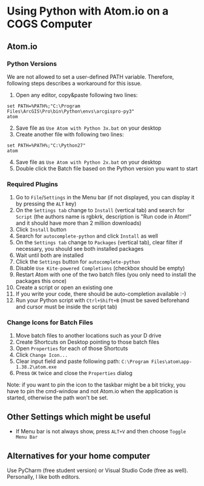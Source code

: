 # Using Python with Atom.io on a COGS Computer
## Atom.io
### Python Versions
We are not allowed to set a user-defined PATH variable. Therefore, following steps describes a workaround for this issue.
1. Open any editor, copy&paste following two lines:
```
set PATH=%PATH%;"C:\Program Files\ArcGIS\Pro\bin\Python\envs\arcgispro-py3"
atom
```
2. Save file as `Use Atom with Python 3x.bat` on your desktop
3. Create another file with following two lines:
```
set PATH=%PATH%;"C:\Python27"
atom
```
4. Save file as `Use Atom with Python 2x.bat` on your desktop
5. Double click the Batch file based on the Python version you want to start

### Required Plugins
1. Go to `File`/`Settings` in the Menu bar (if not displayed, you can display it by pressing the `ALT` key)
2. On the `Settings tab` change to `Install` (vertical tab) and search for `Script` (the authors name is rgbkrk, description is "Run code in Atom!" and it should have more than 2 million downloads)
3. Click `Install` button
4. Search for `autocomplete-python` and click `Install` as well
5. On the `Settings tab` change to `Packages` (vertical tab), clear filter if necessary, you should see both installed packages
6. Wait until both are installed
7. Click the `Settings` button for `autocomplete-python`
8. Disable `Use Kite-powered Completions` (checkbox should be empty)
9. Restart Atom with one of the two batch files (you only need to install the packages this once)
10. Create a script or open an existing one
11. If you write your code, there should be auto-completion available :-)
12. Run your Python script with `Ctrl+Shift+B` (must be saved beforehand and cursor must be inside the script tab)

### Change Icons for Batch Files
1. Move batch files to another locations such as your D drive
2. Create Shortcuts on Desktop pointing to those batch files
3. Open `Properties` for each of those Shortcuts
4. Click `Change Icon...`
5. Clear input field and paste following path: `C:\Program Files\atom\app-1.38.2\atom.exe`
6. Press `OK` twice and close the `Properties` dialog

Note: if you want to pin the icon to the taskbar might be a bit tricky, you have to pin the cmd-window and not Atom.io when the application is started, otherwise the path won't be set.

## Other Settings which might be useful
- If Menu bar is not always show, press `ALT+V` and then choose `Toggle Menu Bar`

## Alternatives for your home computer
Use PyCharm (free student version) or Visual Studio Code (free as well). Personally, I like both editors.
